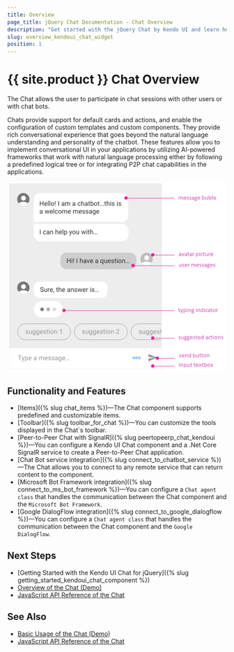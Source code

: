 ```yaml
---
title: Overview
page_title: jQuery Chat Documentation - Chat Overview
description: "Get started with the jQuery Chat by Kendo UI and learn how to create, initialize, and enable the component."
slug: overview_kendoui_chat_widget
position: 1
---
```


# {{ site.product }} Chat Overview

The Chat allows the user to participate in chat sessions with other users or with chat bots.

Chats provide support for default cards and actions, and enable the configuration of custom templates and custom components. They provide rich conversational experience that goes beyond the natural language understanding and personality of the chatbot. These features allow you to implement conversational UI in your applications by utilizing AI-powered frameworks that work with natural language processing either by following a predefined logical tree or for integrating P2P chat capabilities in the applications.

![Kendo UI for jQuery Chat Structure](images/chat-structure-no-toolbar.png)

## Functionality and Features

* [Items]({% slug chat_items %})&mdash;The Chat component supports predefined and customizable items.
* [Toolbar]({% slug toolbar_for_chat %})&mdash;You can customize the tools displayed in the Chat`s toolbar.
* [Peer-to-Peer Chat with SignalR]({% slug peertopeerp_chat_kendoui %})&mdash;You can configure a Kendo UI Chat component and a .Net Core SignalR service to create a Peer-to-Peer Chat application.
* [Chat Bot service integration]({% slug connect_to_chatbot_service %})&mdash;The Chat allows you to connect to any remote service that can return content to the component.
* [Microsoft Bot Framework integration]({% slug connect_to_ms_bot_framework %})&mdash;You can configure a `Chat agent class` that handles the communication between the Chat component and the `Microsoft Bot Framework`.
* [Google DialogFlow integration]({% slug connect_to_google_dialogflow %})&mdash;You can configure a `Chat agent class` that handles the communication between the Chat component and the `Google DialogFlow`.

## Next Steps 

* [Getting Started with the Kendo UI Chat for jQuery]({% slug getting_started_kendoui_chat_component %})
* [Overview of the Chat (Demo)](https://demos.telerik.com/kendo-ui/chat/index)
* [JavaScript API Reference of the Chat](/api/javascript/ui/chat)

## See Also

* [Basic Usage of the Chat (Demo)](https://demos.telerik.com/kendo-ui/chat/index)
* [JavaScript API Reference of the Chat](/api/javascript/ui/chat)
